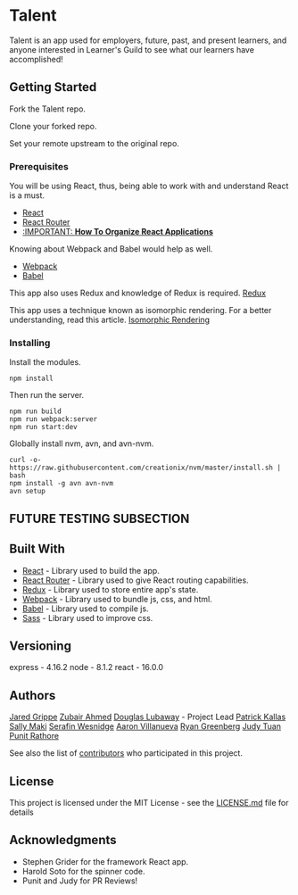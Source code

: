 # Talent

Talent is an app used for employers, future, past, and present learners, and anyone interested in Learner's Guild to see what our learners have accomplished!

## Getting Started

Fork the Talent repo.

Clone your forked repo.

Set your remote upstream to the original repo.

### Prerequisites

You will be using React, thus, being able to work with and understand React is a must.

- [React](https://reactjs.org/tutorial/tutorial.html)
- [React Router](https://reacttraining.com/react-router/web/api/Redirect)
- [:IMPORTANT: **How To Organize React Applications**](https://medium.com/@dan_abramov/smart-and-dumb-components-7ca2f9a7c7d0)

Knowing about Webpack and Babel would help as well.
- [Webpack](https://www.youtube.com/watch?v=JdGnYNtuEtE&index=1&list=PLkEZWD8wbltnRp6nRR8kv97RbpcUdNawY)
- [Babel](http://babeljs.io/docs/setup/)

This app also uses Redux and knowledge of Redux is required.
  [Redux](https://redux.js.org/)

This app uses a technique known as isomorphic rendering. For a better understanding, read this article.
  [Isomorphic Rendering](https://medium.com/@phoebe.greig/headache-free-isomorphic-app-tutorial-react-js-react-router-node-js-ssr-with-state-and-es6-797a8d8e493a)

### Installing

Install the modules.

```
npm install
```

Then run the server.

```
npm run build
npm run webpack:server
npm run start:dev
```
Globally install nvm, avn, and avn-nvm.

```
curl -o- https://raw.githubusercontent.com/creationix/nvm/master/install.sh | bash
npm install -g avn avn-nvm
avn setup
```

## FUTURE TESTING SUBSECTION

## Built With

* [React](https://reactjs.org/) - Library used to build the app.
* [React Router](https://reacttraining.com/react-router/) - Library used to give React routing capabilities.
* [Redux](https://redux.js.org/) - Library used to store entire app's state.
* [Webpack](https://webpack.js.org/) - Library used to bundle js, css, and html.
* [Babel](https://babeljs.io/) - Library used to compile js.
* [Sass](http://sass-lang.com/) - Library used to improve css.

## Versioning

express - 4.16.2
node - 8.1.2
react - 16.0.0

## Authors

[Jared Grippe](https://github.com/deadlyicon)
[Zubair Ahmed](https://github.com/zubairnahmed)
[Douglas Lubaway](https://github.com/hhhhhaaaa) - Project Lead
[Patrick Kallas](https://github.com/pkallas)
[Sally Maki](https://github.com/leikkisa)
[Serafin Wesnidge](https://github.com/lumodon)
[Aaron Villanueva](https://github.com/aaronev)
[Ryan Greenberg](https://github.com/optomal7)
[Judy Tuan](https://github.com/judytuna)
[Punit Rathore](https://github.com/punitrathore)

See also the list of [contributors](https://github.com/your/project/contributors) who participated in this project.

## License

This project is licensed under the MIT License - see the [LICENSE.md](LICENSE.md) file for details

## Acknowledgments

* Stephen Grider for the framework React app.
* Harold Soto for the spinner code.
* Punit and Judy for PR Reviews!
